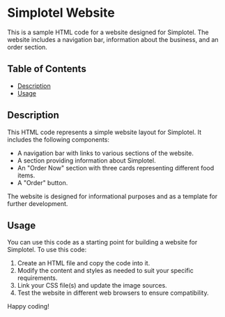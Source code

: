 # Simplotel Website

This is a sample HTML code for a website designed for Simplotel. The website includes a navigation bar, information about the business, and an order section.

## Table of Contents

- [Description](#description)
- [Usage](#usage)


## Description

This HTML code represents a simple website layout for Simplotel. It includes the following components:

- A navigation bar with links to various sections of the website.
- A section providing information about Simplotel.
- An "Order Now" section with three cards representing different food items.
- A "Order" button.

The website is designed for informational purposes and as a template for further development.

## Usage

You can use this code as a starting point for building a website for Simplotel. To use this code:

1. Create an HTML file and copy the code into it.
2. Modify the content and styles as needed to suit your specific requirements.
3. Link your CSS file(s) and update the image sources.
4. Test the website in different web browsers to ensure compatibility.



Happy coding!
